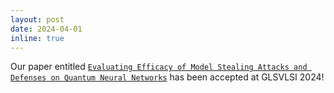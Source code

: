 ```yaml
---
layout: post
date: 2024-04-01
inline: true
---
```


Our paper entitled [`Evaluating Efficacy of Model Stealing Attacks and Defenses on Quantum Neural Networks`](https://dl.acm.org/doi/abs/10.1145/3649476.3658806) has been accepted at GLSVLSI 2024!
